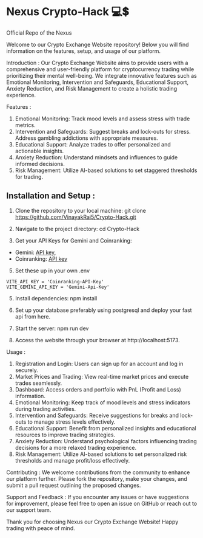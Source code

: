 # Nexus Crypto-Hack 💻💲
Official Repo of the Nexus


Welcome to our Crypto Exchange Website repository! Below you will find information on the features, setup, and usage of our platform.

Introduction :
Our Crypto Exchange Website aims to provide users with a comprehensive and user-friendly platform for cryptocurrency trading while prioritizing their mental well-being. We integrate innovative features such as Emotional Monitoring, Intervention and Safeguards, Educational Support, Anxiety Reduction, and Risk Management to create a holistic trading experience.



Features :
1. Emotional Monitoring: Track mood levels and assess stress with trade metrics.
2. Intervention and Safeguards: Suggest breaks and lock-outs for stress.
Address gambling addictions with appropriate measures.
3. Educational Support: Analyze trades to offer personalized and actionable insights.
4. Anxiety Reduction: Understand mindsets and influences to guide informed decisions.
5. Risk Management: Utilize AI-based solutions to set staggered thresholds for trading.

## Installation and Setup :
1. Clone the repository to your local machine:
git clone https://github.com/VinayakRai5/Crypto-Hack.git

2. Navigate to the project directory:
cd Crypto-Hack

3. Get your API Keys for Gemini and Coinranking:
  - Gemini: [API key](https://makersuite.google.com/app/apikey),
  - Coinranking: [API key](https://rapidapi.com/Coinranking/api/coinranking1)

5. Set these up in your own .env 
```
VITE_API_KEY = 'Coinranking-API-Key'
VITE_GEMINI_API_KEY = 'Gemini-Api-Key'
```

5. Install dependencies:
npm install

6. Set up your database preferably using postgresql and deploy your fast api from here.

7. Start the server:
   npm run dev

8. Access the website through your browser at http://localhost:5173.
   
Usage :
1. Registration and Login: Users can sign up for an account and log in securely.
2. Market Prices and Trading: View real-time market prices and execute trades seamlessly.
3. Dashboard: Access orders and portfolio with PnL (Profit and Loss) information.
4. Emotional Monitoring: Keep track of mood levels and stress indicators during trading activities.
5. Intervention and Safeguards: Receive suggestions for breaks and lock-outs to manage stress levels effectively.
6. Educational Support: Benefit from personalized insights and educational resources to improve trading strategies.
7. Anxiety Reduction: Understand psychological factors influencing trading decisions for a more relaxed trading experience.
8. Risk Management: Utilize AI-based solutions to set personalized risk thresholds and manage profit/loss effectively.
   
Contributing :
We welcome contributions from the community to enhance our platform further. Please fork the repository, make your changes, and submit a pull request outlining the proposed changes.

Support and Feedback :
If you encounter any issues or have suggestions for improvement, please feel free to open an issue on GitHub or reach out to our support team.

Thank you for choosing Nexus our Crypto Exchange Website! Happy trading with peace of mind.

